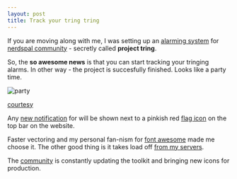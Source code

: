 ```yaml
---
layout: post
title: Track your tring tring
---
```


If you are moving along with me, I was setting up an [alarming system](http://blogx.nerdspal.com/tracking-trings/) for [nerdspal community](https://nerdspal.com/Account/League) - secretly called **project tring**.

So, the **so awesome news** is that you can start tracking your tringing alarms. In other way - the project is succesfully finished. Looks like a party time.

![party](http://assets.diylol.com/hfs/c61/318/ea7/resized/nuke-meme-generator-nuclear-physics-students-party-factor-10-10-a2ca5c.jpg?1325260241.jpg)

[courtesy](http://diylol.com/)

Any [new notification](https://nerdspal.com/Home/Notifications) for will be shown next to a pinkish red [flag icon](http://fortawesome.github.io/Font-Awesome/icon/flag/) on the top bar on the website.

Faster vectoring and my personal fan-nism for [font awesome](http://fortawesome.github.io/Font-Awesome/icons/) made me choose it. The other good thing is it takes load off [from my servers](http://www.bootstrapcdn.com/#fontawesome_tab).

The [community](https://fortawesome.github.io/Font-Awesome/community/) is constantly updating the toolkit and bringing new icons for production.

